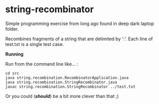 string-recombinator
===================

Simple programming exercise from long ago found in deep dark laptop folder.

Recombines fragments of a string that are delimited by ':'. Each line of test.txt is a single test case.

**Running**

Run from the command line like... :

    cd src
    java string.recombination.RecombinatorApplication.java
    java string.recombination.StringRecombinator.java
    javac string.recombination.StringRecombinator ../test.txt

Or you could (***should***) be a bit more clever than that ;)
